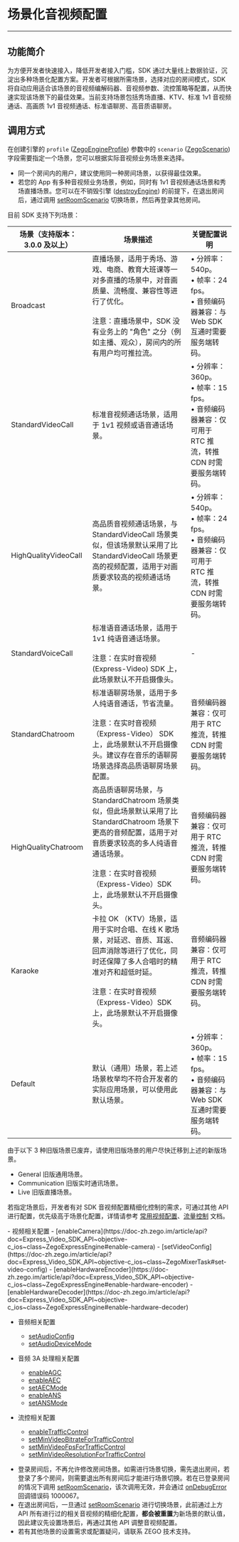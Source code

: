 # 场景化音视频配置

- - -

## 功能简介

为方便开发者快速接入，降低开发者接入门槛，SDK 通过大量线上数据验证，沉淀出多种场景化配置方案。开发者可根据所需场景，选择对应的房间模式，SDK 将自动应用适合该场景的音视频编解码器、音视频参数、流控策略等配置，从而快速实现该场景下的最佳效果。当前支持场景包括秀场直播、KTV、标准 1v1 音视频通话、高画质 1v1 音视频通话、标准语聊房、高音质语聊房。

## 调用方式

在创建引擎的 `profile` ([ZegoEngineProfile](https://doc-preview-zh.zego.im/article/api?doc=Express_Video_SDK_API~objective-c_ios~class~ZegoEngineProfile)) 参数中的 `scenario` ([ZegoScenario](https://doc-zh.zego.im/article/api?doc=Express_Video_SDK_API~objective-c_ios~enum~ZegoScenario)) 字段需要指定一个场景，您可以根据实际音视频业务场景来选择。

<Warning title="注意">


- 同一个房间内的用户，建议使用同一种房间场景，以获得最佳效果。
- 若您的 App 有多种音视频业务场景，例如，同时有 1v1 音视频通话场景和秀场直播场景。您可以在不销毁引擎 ([destroyEngine](https://doc-zh.zego.im/article/api?doc=Express_Video_SDK_API~objective-c_ios~class~ZegoExpressEngine#destroy-engine)) 的前提下，在退出房间后，通过调用 [setRoomScenario](https://doc-zh.zego.im/article/api?doc=Express_Video_SDK_API~objective-c_ios~class~ZegoExpressEngine#set-room-scenario) 切换场景，然后再登录其他房间。
</Warning>

目前 SDK 支持下列场景：

| 场景（支持版本：3.0.0 及以上） | 场景描述 | 关键配置说明 |
|---|---|---|
| Broadcast | 直播场景，适用于秀场、游戏、电商、教育大班课等一对多直播的场景中，对音画质量、流畅度、兼容性等进行了优化。<br/><br/>注意：直播场景中，SDK 没有业务上的 "角色" 之分（例如主播、观众），房间内的所有用户均可推拉流。 | • 分辨率：540p。<br/>• 帧率：24 fps。<br/>• 音频编码器兼容：与 Web SDK 互通时需要服务端转码。 |
| StandardVideoCall | 标准音视频通话场景，适用于 1v1 视频或语音通话场景。 | • 分辨率：360p。<br/>• 帧率：15 fps。<br/>• 音频编码器兼容：仅可用于 RTC 推流，转推 CDN 时需要服务端转码。 |
| HighQualityVideoCall | 高品质音视频通话场景，与 StandardVideoCall 场景类似，但该场景默认采用了比 StandardVideoCall 场景更高的视频配置，适用于对画质要求较高的视频通话场景。 | • 分辨率：540p。<br/>• 帧率：24 fps。<br/>• 音频编码器兼容：仅可用于 RTC 推流，转推 CDN 时需要服务端转码。 |
| StandardVoiceCall | 标准语音通话场景，适用于 1v1 纯语音通话场景。<br/><br/>注意：在实时音视频 (Express-Video) SDK 上，此场景默认不开启摄像头。 | - |
| StandardChatroom | 标准语聊房场景，适用于多人纯语音通话，节省流量。<br/><br/>注意：在实时音视频 （Express-Video） SDK 上，此场景默认不开启摄像头。建议存在音乐的语聊房场景选择高品质语聊房场景配置。 | 音频编码器兼容：仅可用于 RTC 推流，转推 CDN 时需要服务端转码。 |
| HighQualityChatroom | 高品质语聊房场景，与 StandardChatroom 场景类似，但此场景默认采用了比 StandardChatroom 场景下更高的音频配置，适用于对音质要求较高的多人纯语音通话场景。<br/><br/>注意：在实时音视频 （Express-Video）SDK 上，此场景默认不开启摄像头。 | 音频编码器兼容：仅可用于 RTC 推流，转推 CDN 时需要服务端转码。 |
| Karaoke | 卡拉 OK （KTV）场景，适用于实时合唱、在线 K 歌场景，对延迟、音质、耳返、回声消除等进行了优化，同时还保障了多人合唱时的精准对齐和超低时延。<br/><br/>注意：在实时音视频（Express-Video）SDK 上，此场景默认不开启摄像头。 | 音频编码器兼容：仅可用于 RTC 推流，转推 CDN 时需要服务端转码。 |
| Default | 默认（通用）场景，若上述场景枚举均不符合开发者的实际应用场景，可以使用此默认场景。 | • 分辨率：360p。<br/>• 帧率：15 fps。<br/>• 音频编码器兼容：与 Web SDK 互通时需要服务端转码。 |

<Accordion title="另外 SDK 还提供 3 种旧版场景，仅适用于从 Express v3.0.0 以前的 SDK 版本升级的用户。" defaultOpen="false">
<Warning title="注意">

由于以下 3 种旧版场景已废弃，请使用旧版场景的用户尽快迁移到上述的新版场景。
</Warning>

- General 旧版通用场景。
- Communication 旧版实时通讯场景。
- Live 旧版直播场景。
</Accordion>


若指定场景后，开发者有对 SDK 音视频配置精细化控制的需求，可通过其他 API 进行配置，优先级高于场景化配置，详情请参考 [常用视频配置](https://doc-zh.zego.im/article/10365)、[流量控制](https://doc-zh.zego.im/article/16389) 文档。

<Accordion title="可进行精细化配置的 API 接口" defaultOpen="false">
- 视频相关配置
  - [enableCamera](https://doc-zh.zego.im/article/api?doc=Express_Video_SDK_API~objective-c_ios~class~ZegoExpressEngine#enable-camera)
  - [setVideoConfig](https://doc-zh.zego.im/article/api?doc=Express_Video_SDK_API~objective-c_ios~class~ZegoMixerTask#set-video-config)
  - [enableHardwareEncoder](https://doc-zh.zego.im/article/api?doc=Express_Video_SDK_API~objective-c_ios~class~ZegoExpressEngine#enable-hardware-encoder)
  - [enableHardwareDecoder](https://doc-zh.zego.im/article/api?doc=Express_Video_SDK_API~objective-c_ios~class~ZegoExpressEngine#enable-hardware-decoder)

- 音频相关配置
  - [setAudioConfig](https://doc-zh.zego.im/article/api?doc=Express_Video_SDK_API~objective-c_ios~class~ZegoMixerTask#set-audio-config)
  - [setAudioDeviceMode](https://doc-zh.zego.im/article/api?doc=Express_Video_SDK_API~objective-c_ios~class~ZegoExpressEngine#set-audio-device-mode)

- 音频 3A 处理相关配置
  - [enableAGC](https://doc-zh.zego.im/article/api?doc=Express_Video_SDK_API~objective-c_ios~class~ZegoExpressEngine#enable-agc)
  - [enableAEC](https://doc-zh.zego.im/article/api?doc=Express_Video_SDK_API~objective-c_ios~class~ZegoExpressEngine#enable-aec)
  - [setAECMode](https://doc-zh.zego.im/article/api?doc=Express_Video_SDK_API~objective-c_ios~class~ZegoExpressEngine#set-aec-mode)
  - [enableANS](https://doc-zh.zego.im/article/api?doc=Express_Video_SDK_API~objective-c_ios~class~ZegoExpressEngine#enable-ans)
  - [setANSMode](https://doc-zh.zego.im/article/api?doc=Express_Video_SDK_API~objective-c_ios~class~ZegoExpressEngine#set-ans-mode)

- 流控相关配置
  - [enableTrafficControl](https://doc-zh.zego.im/article/api?doc=Express_Video_SDK_API~objective-c_ios~class~ZegoExpressEngine#enable-traffic-control-property)
  - [setMinVideoBitrateForTrafficControl](https://doc-zh.zego.im/article/api?doc=Express_Video_SDK_API~objective-c_ios~class~ZegoExpressEngine#set-min-video-bitrate-for-traffic-control-mode)
  - [setMinVideoFpsForTrafficControl](https://doc-zh.zego.im/article/api?doc=Express_Video_SDK_API~objective-c_ios~class~ZegoExpressEngine#set-min-video-fps-for-traffic-control-channel)
  - [setMinVideoResolutionForTrafficControl](https://doc-zh.zego.im/article/api?doc=Express_Video_SDK_API~objective-c_ios~class~ZegoExpressEngine#set-min-video-resolution-for-traffic-control-height-channel)
</Accordion>


<Warning title="注意">


- 登录房间后，不再允许修改房间场景。如需进行场景切换，需先退出房间，若登录了多个房间，则需要退出所有房间后才能进行场景切换。若在已登录房间的情况下调用 [setRoomScenario](https://doc-zh.zego.im/article/api?doc=Express_Video_SDK_API~objective-c_ios~class~ZegoExpressEngine#set-room-scenario)，该次调用无效，并会通过 [onDebugError](https://doc-zh.zego.im/article/api?doc=Express_Video_SDK_API~objective-c_ios~protocol~ZegoEventHandler#on-debug-error-func-name-info) 回调错误码 1000067。
- 在退出房间后，一旦通过 [setRoomScenario](https://doc-zh.zego.im/article/api?doc=Express_Video_SDK_API~objective-c_ios~class~ZegoExpressEngine#set-room-scenario) 进行切换场景，此前通过上方 API 所有进行过的相关音视频的精细化配置，**都会被重置**为新场景的默认值，因此建议先设置场景后，再通过其他 API 调整音视频配置。 
- 若有其他场景的设置需求或配置疑问，请联系 ZEGO 技术支持。
</Warning>
